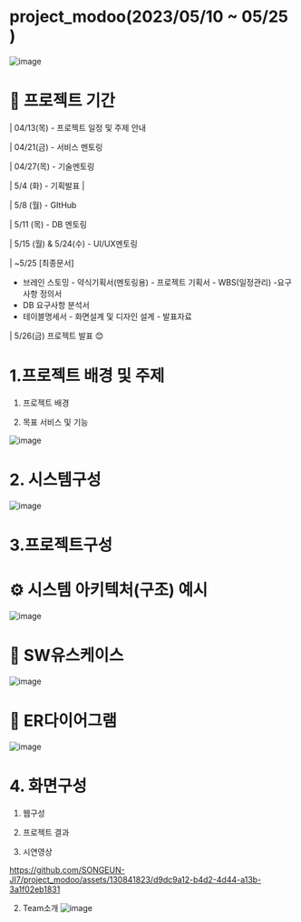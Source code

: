 # project_modoo(2023/05/10 ~ 05/25 ) 
![image](https://github.com/SONGEUN-JI7/project_modoo/assets/130841823/631be858-6454-4797-8ae6-ff2b18fdf1d6)

# 📅 프로젝트 기간

| 04/13(목) - 프로젝트 일정 및 주제 안내

| 04/21(금) - 서비스 멘토링 

| 04/27(목) - 기술멘토링 

| 5/4 (화) - 기획발표 | 

| 5/8 (월) - GItHub 

| 5/11 (목) - DB 멘토링 

| 5/15 (월) & 5/24(수) - UI/UX멘토링 

| ~5/25 [최종문서] 
- 브레인 스토밍 - 약식기획서(멘토링용) - 프로젝트 기획서 - WBS(일정관리) -요구사항 정의서 
- DB 요구사항 분석서
- 테이블명세서  - 화면설계 및 디자인 설계 - 발표자료
                  
| 5/26(금) 프로젝트 발표 😊


# 1.프로젝트 배경 및 주제
1) 프로젝트 배경


2) 목표 서비스 및 기능

![image](https://github.com/SONGEUN-JI7/project_modoo/assets/130841823/2a40a15a-e60e-438f-bfb7-0097a4d559d8)


# 2. 시스템구성

![image](https://github.com/SONGEUN-JI7/project_modoo/assets/130841823/08f7f001-2b80-4f50-81ea-0a602000d967)

# 3.프로젝트구성
# ⚙ 시스템 아키텍처(구조) 예시

![image](https://github.com/SONGEUN-JI7/project_modoo/assets/130841823/6faa917f-8cec-4ffd-8d0a-2ef8944eb527)

# 📌 SW유스케이스
![image](https://github.com/SONGEUN-JI7/project_modoo/assets/130841823/cdfc9dd8-46d2-4e6e-8b73-c96d18a89f60)

# 📌 ER다이어그램
![image](https://github.com/SONGEUN-JI7/project_modoo/assets/130841823/04fd66be-3861-4d21-b2c0-c2401bd7a1b7)


# 4. 화면구성
1. 웹구성



6. 프로젝트 결과
  1. 시연영상
  

https://github.com/SONGEUN-JI7/project_modoo/assets/130841823/d9dc9a12-b4d2-4d44-a13b-3a1f02eb1831

2. Team소개
![image](https://github.com/SONGEUN-JI7/project_modoo/assets/130841823/f8ac8611-76ad-423f-97a8-bcd2cdff6741)

